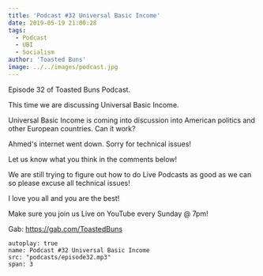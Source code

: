 ```yaml
---
title: 'Podcast #32 Universal Basic Income'
date: 2019-05-19 21:00:28
tags:
  - Podcast
  - UBI
  - Socialism
author: 'Toasted Buns'
image: ../../images/podcast.jpg
---
```

Episode 32 of Toasted Buns Podcast.

This time we are discussing Universal Basic Income.

Universal Basic Income is coming into discussion into American politics and other European countries. Can it work?

Ahmed's internet went down. Sorry for technical issues!

Let us know what you think in the comments below!

We are still trying to figure out how to do Live Podcasts as good as we can so please excuse all technical issues!

I love you all and you are the best!

Make sure you join us Live on YouTube every Sunday @ 7pm!

Gab: https://gab.com/ToastedBuns

 

<script async src="//pagead2.googlesyndication.com/pagead/js/adsbygoogle.js"></script><ins class="adsbygoogle" style="display:block; text-align:center;"  data-ad-layout="in-article"  data-ad-format="fluid"  data-ad-client="ca-pub-2164900147810573"  data-ad-slot="8817307412"></ins><script>(adsbygoogle = window.adsbygoogle || []).push({});</script>

 

```audio
autoplay: true
name: Podcast #32 Universal Basic Income
src: "podcasts/episode32.mp3"
span: 3
```
